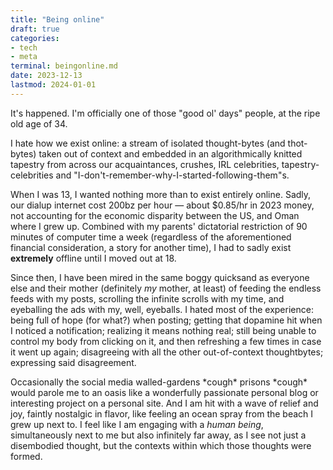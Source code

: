 ```yaml
---
title: "Being online"
draft: true
categories:
- tech
- meta
terminal: beingonline.md
date: 2023-12-13
lastmod: 2024-01-01
---
```


It's happened. I'm officially one of those "good ol' days" people, at the ripe old age of 34.

I hate how we exist online: a stream of isolated thought-bytes (and thot-bytes) taken out of context and embedded in an algorithmically knitted tapestry from across our acquaintances, crushes, IRL celebrities, tapestry-celebrities and "I-don't-remember-why-I-started-following-them"s.

When I was 13, I wanted nothing more than to exist entirely online. Sadly, our dialup internet cost 200bz per hour — about $0.85/hr in 2023 money, not accounting for the economic disparity between the US, and Oman where I grew up. Combined with my parents' dictatorial restriction of 90 minutes of computer time a week (regardless of the aforementioned financial consideration, a story for another time), I had to sadly exist **extremely** offline until I moved out at 18.

Since then, I have been mired in the same boggy quicksand as everyone else and their mother (definitely *my* mother, at least) of feeding the endless feeds with my posts, scrolling the infinite scrolls with my time, and eyeballing the ads with my, well, eyeballs. I hated most of the experience: being full of hope (for what?) when posting; getting that dopamine hit when I noticed a notification; realizing it means nothing real; still being unable to control my body from clicking on it, and then refreshing a few times in case it went up again; disagreeing with all the other out-of-context thoughtbytes; expressing said disagreement.

Occasionally the social media walled-gardens \*cough\* prisons \*cough\* would parole me to an oasis like a wonderfully passionate personal blog or interesting project on a personal site. And I am hit with a wave of relief and joy, faintly nostalgic in flavor, like feeling an ocean spray from the beach I grew up next to. I feel like I am engaging with a *human being*, simultaneously next to me but also infinitely far away, as I see not just a disembodied thought, but the contexts within which those thoughts were formed.


